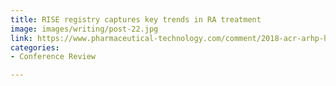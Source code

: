 ```yaml
---
title: RISE registry captures key trends in RA treatment
image: images/writing/post-22.jpg
link: https://www.pharmaceutical-technology.com/comment/2018-acr-arhp-highlights-rise-registry-captures-key-trends-ra-treatment/
categories:
- Conference Review

---
```

